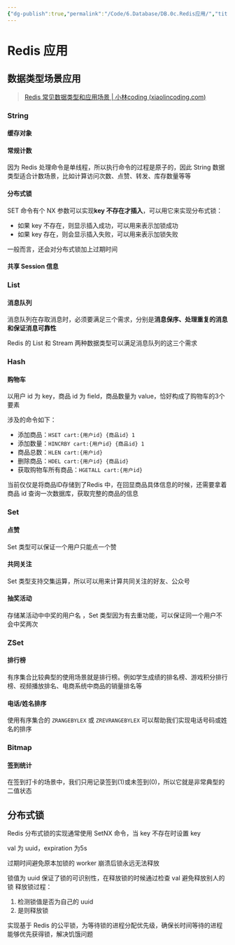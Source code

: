 ```yaml
---
{"dg-publish":true,"permalink":"/Code/6.Database/DB.0c.Redis应用/","title":"Redis 应用","noteIcon":""}
---
```



# Redis 应用

## 数据类型场景应用

> [Redis 常见数据类型和应用场景 | 小林coding (xiaolincoding.com)](https://xiaolincoding.com/redis/data_struct/command.html)

### String

#### 缓存对象

#### 常规计数

因为 Redis 处理命令是单线程，所以执行命令的过程是原子的，因此 String 数据类型适合计数场景，比如计算访问次数、点赞、转发、库存数量等等

#### 分布式锁

SET 命令有个 NX 参数可以实现**key 不存在才插入**，可以用它来实现分布式锁：
- 如果 key 不存在，则显示插入成功，可以用来表示加锁成功
- 如果 key 存在，则会显示插入失败，可以用来表示加锁失败

一般而言，还会对分布式锁加上过期时间

#### 共享 Session 信息

### List

#### 消息队列

消息队列在存取消息时，必须要满足三个需求，分别是**消息保序、处理重复的消息和保证消息可靠性**

Redis 的 List 和 Stream 两种数据类型可以满足消息队列的这三个需求

### Hash

#### 购物车

以用户 id 为 key，商品 id 为 field，商品数量为 value，恰好构成了购物车的3个要素

涉及的命令如下：
- 添加商品：`HSET cart:{用户id} {商品id} 1`
- 添加数量：`HINCRBY cart:{用户id} {商品id} 1`
- 商品总数：`HLEN cart:{用户id}`
- 删除商品：`HDEL cart:{用户id} {商品id}`
- 获取购物车所有商品：`HGETALL cart:{用户id}`

当前仅仅是将商品ID存储到了Redis 中，在回显商品具体信息的时候，还需要拿着商品 id 查询一次数据库，获取完整的商品的信息

### Set

#### 点赞

Set 类型可以保证一个用户只能点一个赞

#### 共同关注

Set 类型支持交集运算，所以可以用来计算共同关注的好友、公众号

#### 抽奖活动

存储某活动中中奖的用户名 ，Set 类型因为有去重功能，可以保证同一个用户不会中奖两次

### ZSet

#### 排行榜

有序集合比较典型的使用场景就是排行榜。例如学生成绩的排名榜、游戏积分排行榜、视频播放排名、电商系统中商品的销量排名等

#### 电话/姓名排序

使用有序集合的 `ZRANGEBYLEX` 或 `ZREVRANGEBYLEX` 可以帮助我们实现电话号码或姓名的排序

### Bitmap

#### 签到统计

在签到打卡的场景中，我们只用记录签到(1)或未签到(0)，所以它就是非常典型的二值状态

## 分布式锁

Redis 分布式锁的实现通常使用 SetNX 命令，当 key 不存在时设置 key

val 为 uuid，expiration 为5s

过期时间避免原本加锁的 worker 崩溃后锁永远无法释放

锁值为 uuid 保证了锁的可识别性，在释放锁的时候通过检查 val 避免释放别人的锁
释放锁过程：
1. 检测锁值是否为自己的 uuid
2. 是则释放锁

实现基于 Redis 的公平锁，为等待锁的进程分配优先级，确保长时间等待的进程能够优先获得锁，解决饥饿问题